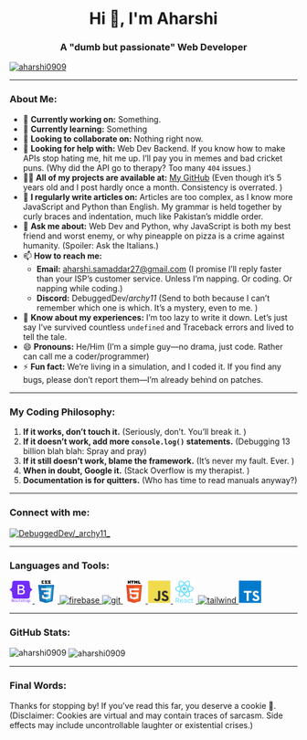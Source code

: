 <h1 align="center">Hi 👋, I'm Aharshi</h1>
<h3 align="center">A "dumb but passionate" Web Developer</h3>

<p align="left"> <a href="https://github.com/ryo-ma/github-profile-trophy"><img src="https://github-profile-trophy.vercel.app/?username=aharshi0909" alt="aharshi0909" /></a> </p>

---

### About Me:
- 🔭 **Currently working on:** Something.
- 🌱 **Currently learning:** Something
- 👯 **Looking to collaborate on:** Nothing right now. 
- 🤝 **Looking for help with:** Web Dev Backend. If you know how to make APIs stop hating me, hit me up. I’ll pay you in memes and bad cricket puns. (Why did the API go to therapy? Too many `404` issues.)
- 👨‍💻 **All of my projects are available at:** [My GitHub](https://github.com/aharshi0909) (Even though it’s 5 years old and I post hardly once a month. Consistency is overrated. )
- 📝 **I regularly write articles on:** Articles are too complex, as I know more JavaScript and Python than English. My grammar is held together by curly braces and indentation, much like Pakistan’s middle order.
- 💬 **Ask me about:** Web Dev and Python, why JavaScript is both my best friend and worst enemy, or why pineapple on pizza is a crime against humanity. (Spoiler: Ask the Italians.)
- 📫 **How to reach me:** 
  - **Email:** [aharshi.samaddar27@gmail.com](mailto:aharshi.samaddar27@gmail.com) (I promise I’ll reply faster than your ISP’s customer service. Unless I’m napping. Or coding. Or napping while coding.)
  - **Discord:** DebuggedDev/_archy11_ (Send to both because I can’t remember which one is which. It’s a mystery, even to me. )
- 📄 **Know about my experiences:** I’m too lazy to write it down. Let’s just say I’ve survived countless `undefined` and Traceback errors and lived to tell the tale.
- 😄 **Pronouns:** He/Him (I’m a simple guy—no drama, just code. Rather can call me a coder/programmer)
- ⚡ **Fun fact:** We’re living in a simulation, and I coded it. If you find any bugs, please don’t report them—I’m already behind on patches. 

---

### My Coding Philosophy:
1. **If it works, don’t touch it.** (Seriously, don’t. You’ll break it. )
2. **If it doesn’t work, add more `console.log()` statements.** (Debugging 13 billion blah blah: Spray and pray)
3. **If it still doesn’t work, blame the framework.** (It’s never my fault. Ever. )
4. **When in doubt, Google it.** (Stack Overflow is my therapist. )
5. **Documentation is for quitters.** (Who has time to read manuals anyway?)

---

<h3 align="left">Connect with me:</h3>
<p align="left">
<a href="https://www.youtube.com/watch?v=xvFZjo5PgG0" target="blank"><img align="center" src="https://raw.githubusercontent.com/rahuldkjain/github-profile-readme-generator/master/src/images/icons/Social/discord.svg" alt="DebuggedDev/_archy11_" height="30" width="40" /></a>
</p>

---

<h3 align="left">Languages and Tools:</h3>
<p align="left"> 
  <a href="https://getbootstrap.com" target="_blank" rel="noreferrer"> <img src="https://raw.githubusercontent.com/devicons/devicon/master/icons/bootstrap/bootstrap-plain-wordmark.svg" alt="bootstrap" width="40" height="40"/> </a>  
  <a href="https://www.w3schools.com/css/" target="_blank" rel="noreferrer"> <img src="https://raw.githubusercontent.com/devicons/devicon/master/icons/css3/css3-original-wordmark.svg" alt="css3" width="40" height="40"/> </a> 
  <a href="https://firebase.google.com/" target="_blank" rel="noreferrer"> <img src="https://www.vectorlogo.zone/logos/firebase/firebase-icon.svg" alt="firebase" width="40" height="40"/> </a> 
  <a href="https://git-scm.com/" target="_blank" rel="noreferrer"> <img src="https://www.vectorlogo.zone/logos/git-scm/git-scm-icon.svg" alt="git" width="40" height="40"/> </a> 
  <a href="https://www.w3.org/html/" target="_blank" rel="noreferrer"> <img src="https://raw.githubusercontent.com/devicons/devicon/master/icons/html5/html5-original-wordmark.svg" alt="html5" width="40" height="40"/> </a> 
  <a href="https://developer.mozilla.org/en-US/docs/Web/JavaScript" target="_blank" rel="noreferrer"> <img src="https://raw.githubusercontent.com/devicons/devicon/master/icons/javascript/javascript-original.svg" alt="javascript" width="40" height="40"/> </a> 
  <a href="https://reactjs.org/" target="_blank" rel="noreferrer"> <img src="https://raw.githubusercontent.com/devicons/devicon/master/icons/react/react-original-wordmark.svg" alt="react" width="40" height="40"/> </a> 
  <a href="https://tailwindcss.com/" target="_blank" rel="noreferrer"> <img src="https://www.vectorlogo.zone/logos/tailwindcss/tailwindcss-icon.svg" alt="tailwind" width="40" height="40"/> </a> 
  <a href="https://www.typescriptlang.org/" target="_blank" rel="noreferrer"> <img src="https://raw.githubusercontent.com/devicons/devicon/master/icons/typescript/typescript-original.svg" alt="typescript" width="40" height="40"/> </a> 
</p>

---

### GitHub Stats:
<p><img align="left" src="https://github-readme-stats.vercel.app/api/top-langs?username=aharshi0909&show_icons=true&locale=en&layout=compact" alt="aharshi0909" /></p>

<p>&nbsp;<img align="center" src="https://github-readme-stats.vercel.app/api?username=aharshi0909&show_icons=true&locale=en" alt="aharshi0909" /></p>

---

### Final Words:
Thanks for stopping by! If you’ve read this far, you deserve a cookie 🍪. (Disclaimer: Cookies are virtual and may contain traces of sarcasm. Side effects may include uncontrollable laughter or existential crises.)
